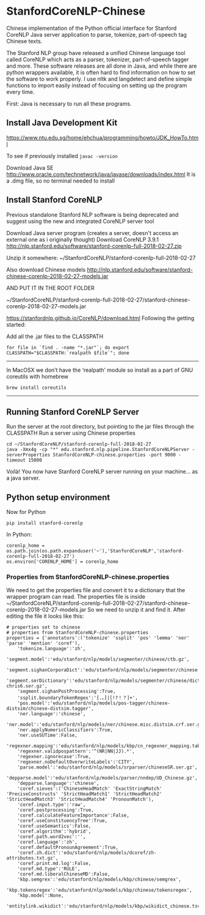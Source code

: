 # StanfordCoreNLP-Chinese
Chinese implementation of the Python official interface for Stanford CoreNLP Java server application to parse, tokenize, part-of-speech tag Chinese texts.

The Stanford NLP group have released a unified Chinese language tool called CoreNLP which acts as a parser, tokenizer, part-of-speech tagger and more. These software releases are all done in Java, and while there are python wrappers available, it is often hard to find information on how to set the software to work properly. I use nltk and langdetect and define simple functions to import easily instead of focusing on setting up the program every time.

First: Java is necessary to run all these programs.

## Install Java Development Kit

https://www.ntu.edu.sg/home/ehchua/programming/howto/JDK_HowTo.html 

To see if previously installed
`javac -version`

Download Java SE
http://www.oracle.com/technetwork/java/javase/downloads/index.html
It is a .dmg file, so no terminal needed to install

## Install Stanford CoreNLP

Previous standalone Stanford NLP software is being deprecated and suggest using the new and integrated CoreNLP server tool

Download Java server program (creates a server, doesn't access an external one as i originally thought)
Download CoreNLP 3.9.1 
http://nlp.stanford.edu/software/stanford-corenlp-full-2018-02-27.zip

Unzip it somewhere:
~/StanfordCoreNLP/stanford-corenlp-full-2018-02-27

Also download Chinese models
http://nlp.stanford.edu/software/stanford-chinese-corenlp-2018-02-27-models.jar

AND PUT IT IN THE ROOT FOLDER 

~/StanfordCoreNLP/stanford-corenlp-full-2018-02-27/stanford-chinese-corenlp-2018-02-27-models.jar

https://stanfordnlp.github.io/CoreNLP/download.html 
Following the getting started:

Add all the .jar files to the CLASSPATH

```
for file in `find . -name "*.jar"`; do export
CLASSPATH="$CLASSPATH:`realpath $file`"; done
```

********
In MacOSX we don’t have the ‘realpath’ module so install as a part of GNU coreutils with homebrew

`brew install coreutils`

********

## Running Stanford CoreNLP Server
Run the server at the root directory, but pointing to the jar files through the CLASSPATH
Run a server using Chinese properties
```
cd ~/StanfordCoreNLP/stanford-corenlp-full-2018-02-27
java -Xmx4g -cp "*" edu.stanford.nlp.pipeline.StanfordCoreNLPServer -serverProperties StanfordCoreNLP-chinese.properties -port 9000 -timeout 15000
```

Voilà! You now have Stanford CoreNLP server running on your machine... as a java server.

## Python setup environment

Now for Python 

`pip install stanford-corenlp`

In Python:
```
corenlp_home = os.path.join(os.path.expanduser('~'),'StanfordCoreNLP','stanford-corenlp-full-2018-02-27')
os.environ['CORENLP_HOME'] = corenlp_home
```
### Properties from StanfordCoreNLP-chinese.properties

We need to get the properties file and convert it to a dictionary that the wrapper program can read.
The properties file is inside ~/StanfordCoreNLP/stanford-corenlp-full-2018-02-27/stanford-chinese-corenlp-2018-02-27-models.jar
So we need to unzip it and find it.
After editing the file it looks like this:

```
# properties set to chinese
# properties from StanfordCoreNLP-chinese.properties
properties = {'annotators':('tokenize' 'ssplit' 'pos' 'lemma' 'ner' 'parse' 'mention' 'coref'),
	'tokenize.language':'zh',
	'segment.model':'edu/stanford/nlp/models/segmenter/chinese/ctb.gz',
	'segment.sighanCorporaDict':'edu/stanford/nlp/models/segmenter/chinese',
	'segment.serDictionary':'edu/stanford/nlp/models/segmenter/chinese/dict-chris6.ser.gz',
	'segment.sighanPostProcessing':True,
	'ssplit.boundaryTokenRegex':'[.。]|[!?！？]+',
	'pos.model':'edu/stanford/nlp/models/pos-tagger/chinese-distsim/chinese-distsim.tagger',
	'ner.language':'chinese',
	'ner.model':'edu/stanford/nlp/models/ner/chinese.misc.distsim.crf.ser.gz',
	'ner.applyNumericClassifiers':True,
	'ner.useSUTime':False,
	'regexner.mapping':'edu/stanford/nlp/models/kbp/cn_regexner_mapping.tab',
	'regexner.validpospattern':'^(NR|NN|JJ).*',
	'regexner.ignorecase':True,
	'regexner.noDefaultOverwriteLabels':'CITY',
	'parse.model':'edu/stanford/nlp/models/srparser/chineseSR.ser.gz',
	'depparse.model':'edu/stanford/nlp/models/parser/nndep/UD_Chinese.gz',
	'depparse.language':'chinese',
	'coref.sieves':('ChineseHeadMatch' 'ExactStringMatch' 'PreciseConstructs' 'StrictHeadMatch1' 'StrictHeadMatch2' 'StrictHeadMatch3' 'StrictHeadMatch4' 'PronounMatch'),
	'coref.input.type':'raw',
	'coref.postprocessing':True,
	'coref.calculateFeatureImportance':False,
	'coref.useConstituencyTree':True,
	'coref.useSemantics':False,
	'coref.algorithm':'hybrid',
	'coref.path.word2vec':'',
	'coref.language':'zh',
	'coref.defaultPronounAgreement':True,
	'coref.zh.dict':'edu/stanford/nlp/models/dcoref/zh-attributes.txt.gz',
	'coref.print.md.log':False,
	'coref.md.type':'RULE',
	'coref.md.liberalChineseMD':False,
	'kbp.semgrex':'edu/stanford/nlp/models/kbp/chinese/semgrex',
	'kbp.tokensregex':'edu/stanford/nlp/models/kbp/chinese/tokensregex',
	'kbp.model':None,
	'entitylink.wikidict':'edu/stanford/nlp/models/kbp/wikidict_chinese.tsv.gz'}
```

